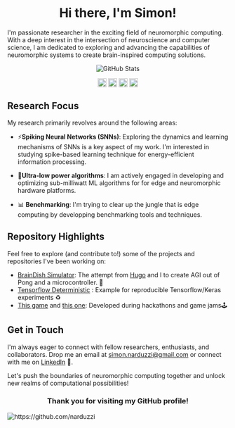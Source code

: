 <h1 align="center"> Hi there, I'm Simon! </h1>



I'm passionate researcher in the exciting field of neuromorphic computing. With a deep interest in the intersection of neuroscience and computer science, I am dedicated to exploring and advancing the capabilities of neuromorphic systems to create brain-inspired computing solutions.


<div align="center">
  <img src="https://github-readme-stats.vercel.app/api?username=narduzzi&show_icons=true" alt="GitHub Stats" />
</div>

<p align="center">
<a href="https://linkedin.com/in/narduzzi/" target="blank"><img align="center" src="https://cdn.jsdelivr.net/npm/simple-icons@3.0.1/icons/linkedin.svg" alt="https://www.linkedin.com/in/narduzzi/" height="20" width="20" /></a>
<a href="https://www.researchgate.net/profile/Simon-Narduzzi" target="blank"><img align="center" src="https://cdn.jsdelivr.net/npm/simple-icons@3.0.1/icons/researchgate.svg" alt="https://www.researchgate.net/profile/Simon-Narduzzi" height="20" width="20" /></a>
<a href="https://scholar.google.com/citations?user=GEy3NyAAAAAJ" target="blank"><img align="center" src="https://cdn.jsdelivr.net/npm/simple-icons@3.0.1/icons/googlescholar.svg" alt="https://scholar.google.com/citations?user=GEy3NyAAAAAJ" height="20" width="20" /></a>
<a href="https://instagram.com/le_duzzi/" target="blank"><img align="center" src="https://cdn.jsdelivr.net/npm/simple-icons@3.0.1/icons/instagram.svg" alt="https://www.instagram.com/le_duzzi/" height="20" width="20" /></a>
</p>

## Research Focus

My research primarily revolves around the following areas:

- ⚡️**Spiking Neural Networks (SNNs)**: Exploring the dynamics and learning mechanisms of SNNs is a key aspect of my work. I'm interested in studying spike-based learning technique for energy-efficient information processing.

- 🔋**Ultra-low power algorithms**: I am actively engaged in developing and optimizing sub-milliwatt ML algorithms for for edge and neuromorphic hardware platforms.

- 📊 **Benchmarking**: I'm trying to clear up the jungle that is edge computing by developping benchmarking tools and techniques.


## Repository Highlights

Feel free to explore (and contribute to!) some of the projects and repositories I've been working on:

- [BrainDish Simulator](https://github.com/hugoladret/BrainDishSiMulator): The attempt from [Hugo](https://github.com/hugoladret) and I to create AGI out of Pong and a microcontroller. 🧪
- [Tensorflow Deterministic](https://github.com/Narduzzi/tensorflow-deterministic) : Example for reproducible Tensorflow/Keras experiments ♻️
- [This game](https://github.com/Narduzzi/StartHack2018) and [this one](https://github.com/Narduzzi/GGJ2020): Developed during hackathons and game jams🕹


## Get in Touch

I'm always eager to connect with fellow researchers, enthusiasts, and collaborators. Drop me an email at simon.narduzzi@gmail.com or connect with me on [LinkedIn](https://linkedin.com/in/narduzzi/) 👋.

Let's push the boundaries of neuromorphic computing together and unlock new realms of computational possibilities!


<h3 align="center">Thank you for visiting my GitHub profile! </h3>

<p align="left"> <img src="https://komarev.com/ghpvc/?username=narduzzi" alt="https://github.com/narduzzi" /> </p>
